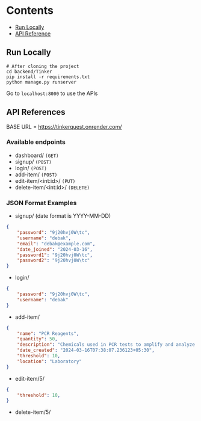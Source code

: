 # Contents
- [Run Locally](https://github.com/akashbose02/Tinkerquest/blob/main/backend/README.md#run-locally)
- [API Reference](https://github.com/akashbose02/Tinkerquest/blob/main/backend/README.md#api-references)

## Run Locally
```shell
# After cloning the project
cd backend/Tinker
pip install -r requirements.txt
python manage.py runserver
```

Go to `localhost:8000` to use the APIs

## API References

BASE URL = https://tinkerquest.onrender.com/

### Available endpoints
- dashboard/ `(GET)`
- signup/ `(POST)`
- login/ `(POST)`
- add-item/ `(POST)`
- edit-item/\<int:id>/ `(PUT)`
- delete-item/\<int:id>/ `(DELETE)`

### JSON Format Examples
- signup/ (date format is YYYY-MM-DD)
```JSON
{
    "password": "9j20hvj0W\tc",
    "username": "debak",
    "email": "debak@example.com",
    "date_joined": "2024-03-16",
    "password1": "9j20hvj0W\tc",
    "password2": "9j20hvj0W\tc"
}
```
- login/
```JSON
{
    "password": "9j20hvj0W\tc",
    "username": "debak"
}
```
- add-item/
```JSON
{
    "name": "PCR Reagents",
    "quantity": 50,
    "description": "Chemicals used in PCR tests to amplify and analyze DNA or RNA sequences.",
    "date_created": "2024-03-16T07:38:07.236123+05:30",
    "threshold": 10,
    "location": "Laboratory"
}
```
- edit-item/5/
```JSON
{
    "threshold": 10,
}
```
- delete-item/5/
